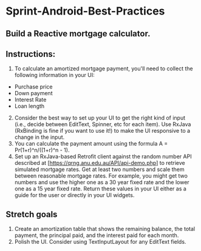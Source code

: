 # Sprint-Android-Best-Practices

## Build a Reactive mortgage calculator.

## Instructions:

1. To calculate an amortized mortgage payment, you'll need to collect the following information in your UI:
* Purchase price
* Down payment
* Interest Rate
* Loan length
2. Consider the best way to set up your UI to get the right kind of input (i.e., decide between EditText, Spinner, etc for each item). Use RxJava (RxBinding is fine if you want to use it!) to make the UI responsive to a change in the input.
3. You can calculate the payment amount using the formula A = P*r*(1+r)^n/((1+r)^n - 1).
4. Set up an RxJava-based Retrofit client against the random number API described at [https://qrng.anu.edu.au/API/api-demo.php] to retrieve simulated mortgage rates. Get at least two numbers and scale them between reasonable mortgage rates. For example, you might get two numbers and use the higher one as a 30 year fixed rate and the lower one as a 15 year fixed rate. Return these values in your UI either as a guide for the user or directly in your UI widgets.

## Stretch goals
1. Create an amortization table that shows the remaining balance, the total payment, the principal paid, and the interest paid for each month.
2. Polish the UI. Consider using TextInputLayout for any EditText fields.